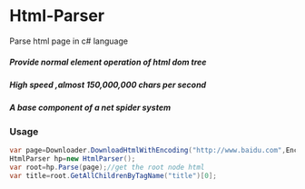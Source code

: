 # Html-Parser
Parse  html page in c# language
##### Provide normal element operation of html dom tree
##### High speed ,almost 150,000,000 chars per second
##### A base component  of a net spider system


### Usage
``` c#
var page=Downloader.DownloadHtmlWithEncoding("http://www.baidu.com",Encoding.Utf8);
HtmlParser hp=new HtmlParser();
var root=hp.Parse(page);//get the root node html
var title=root.GetAllChildrenByTagName("title")[0];




